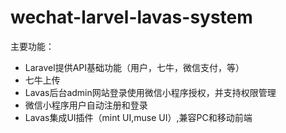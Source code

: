 # wechat-larvel-lavas-system
主要功能：

* Laravel提供API基础功能（用户，七牛，微信支付，等）
* 七牛上传
* Lavas后台admin网站登录使用微信小程序授权，并支持权限管理
* 微信小程序用户自动注册和登录
* Lavas集成UI插件（mint UI,muse UI）,兼容PC和移动前端
